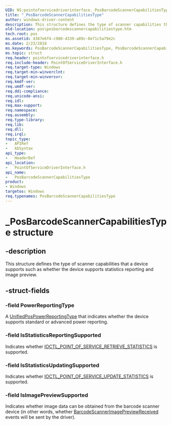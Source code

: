 ```yaml
---
UID: NS:pointofservicedriverinterface._PosBarcodeScannerCapabilitiesType
title: "_PosBarcodeScannerCapabilitiesType"
author: windows-driver-content
description: This structure defines the type of scanner capabilities that a device supports such as whether the device supports statistics reporting and image preview.
old-location: pos\posbarcodescannercapabilitiestype.htm
tech.root: pos
ms.assetid: 4387e6f4-c980-4339-a89c-0e71c5a79e2c
ms.date: 2/23/2018
ms.keywords: PosBarcodeScannerCapabilitiesType, PosBarcodeScannerCapabilitiesType structure, _PosBarcodeScannerCapabilitiesType, pointofservicedriverinterface/PosBarcodeScannerCapabilitiesType, pos.posbarcodescannercapabilitiestype
ms.topic: struct
req.header: pointofservicedriverinterface.h
req.include-header: PointOfServiceDriverInterface.h
req.target-type: Windows
req.target-min-winverclnt: 
req.target-min-winversvr: 
req.kmdf-ver: 
req.umdf-ver: 
req.ddi-compliance: 
req.unicode-ansi: 
req.idl: 
req.max-support: 
req.namespace: 
req.assembly: 
req.type-library: 
req.lib: 
req.dll: 
req.irql: 
topic_type:
-	APIRef
-	kbSyntax
api_type:
-	HeaderDef
api_location:
-	PointOfServiceDriverInterface.h
api_name:
-	PosBarcodeScannerCapabilitiesType
product:
- Windows
targetos: Windows
req.typenames: PosBarcodeScannerCapabilitiesType
---
```


# _PosBarcodeScannerCapabilitiesType structure


## -description


This structure defines the type of scanner capabilities that a device supports such as whether the device supports statistics reporting and image preview.


## -struct-fields




### -field PowerReportingType

A <a href="https://msdn.microsoft.com/e0263969-1c6a-4805-a647-d4b9df83ef71">UnifiedPosPowerReportingType</a> that indicates whether the device supports standard or advanced power reporting.


### -field IsStatisticsReportingSupported

Indicates whether <a href="https://msdn.microsoft.com/library/windows/hardware/dn772120">IOCTL_POINT_OF_SERVICE_RETRIEVE_STATISTICS</a> is supported.


### -field IsStatisticsUpdatingSupported

Indicates whether <a href="https://msdn.microsoft.com/library/windows/hardware/dn772126">IOCTL_POINT_OF_SERVICE_UPDATE_STATISTICS</a> is supported. 


### -field IsImagePreviewSupported

Indicates whether image data can be obtained from the barcode scanner device (in other words, whether <a href="https://msdn.microsoft.com/library/windows/hardware/dn757466">BarcodeScannerImagePreviewReceived</a> events will be sent by the driver).

